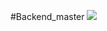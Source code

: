 #Backend_master
<img src="https://img.shields.io/badge/Java-FFCA28?style=flat-square&logo=java&logoColor=white"/>
